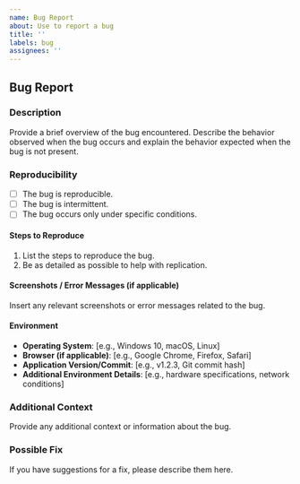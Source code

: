 ```yaml
---
name: Bug Report
about: Use to report a bug
title: ''
labels: bug
assignees: ''
---
```


## Bug Report

### Description

Provide a brief overview of the bug encountered. Describe the behavior observed when the bug occurs and explain the behavior expected when the bug is not present.

### Reproducibility

- [ ] The bug is reproducible.
- [ ] The bug is intermittent.
- [ ] The bug occurs only under specific conditions.

#### Steps to Reproduce

1. List the steps to reproduce the bug.
2. Be as detailed as possible to help with replication.

#### Screenshots / Error Messages (if applicable)

Insert any relevant screenshots or error messages related to the bug.

#### Environment

- **Operating System**: [e.g., Windows 10, macOS, Linux]
- **Browser (if applicable)**: [e.g., Google Chrome, Firefox, Safari]
- **Application Version/Commit**: [e.g., v1.2.3, Git commit hash]
- **Additional Environment Details**: [e.g., hardware specifications, network conditions]

### Additional Context

Provide any additional context or information about the bug.

### Possible Fix

If you have suggestions for a fix, please describe them here.
